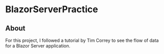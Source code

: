 # BlazorServerPractice

## About

For this project, I followed a tutorial by Tim Correy to see the flow of data for a Blazor Server application.